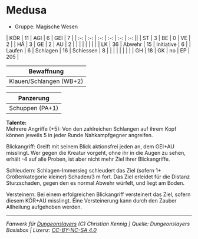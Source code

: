 # Medusa  
- Gruppe: Magische Wesen  

| KÖR    | 11 | AGI      | 6  | GEI        | 7   |
| :-: | :-: | :-: | :-: | :-: | :-: ||
| ST     | 3  | BE       | 0  | VE         | 2   |
| HÄ     | 3  | GE       | 2  | AU         | 2   |
|        |    |          |    |            |     |
| LK     | 36 | Abwehr   | 15 | Initiative | 6   |
| Laufen | 6  | Schlagen | 16 | Schiessen  | 8   |
|        |    |          |    |            |     |
| GH     | 18 | GK       | no | EP         | 205 |


| Bewaffnung |
| --- |
| Klauen/Schlangen (WB+2) |


| Panzerung |
| --- |
| Schuppen (PA+1) |


**Talente:**  
Mehrere Angriffe (+5): Von den zahlreichen Schlangen auf ihrem Kopf können jeweils 5 in jeder Runde Nahkampfgegner angreifen.

Blickangriff: Greift mit seinem Blick aktionsfrei jeden an, dem GEI+AU misslingt. Wer gegen die Kreatur vorgeht, ohne ihr in die Augen zu sehen, erhält -4 auf alle Proben, ist aber nicht mehr Ziel ihrer Blickangriffe.

Schleudern: Schlagen-Immersieg schleudert das Ziel (sofern 1+ Größenkategorie kleiner) Schaden/3 m fort. Das Ziel erleidet für die Distanz Sturzschaden, gegen den es normal Abwehr würfelt, und liegt am Boden.

Versteinern: Bei einem erfolgreichen Blickangriff versteinert das Ziel, sofern diesem KÖR+AU misslingt. Eine Versteinerung kann durch den Zauber Allheilung aufgehoben werden.





___
*Fanwerk für [Dungeonslayers](https://www.dungeonslayers.net/) (C) Christian Kennig | Quelle: Dungeonslayers Basisbox | Lizenz: [CC-BY-NC-SA 4.0](https://creativecommons.org/licenses/by-nc-sa/4.0/deed.de)*